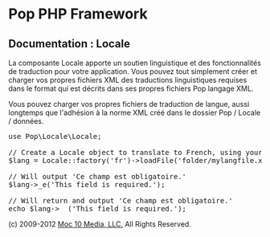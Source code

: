 Pop PHP Framework
=================

Documentation : Locale
----------------------

La composante Locale apporte un soutien linguistique et des fonctionnalités de traduction pour votre application. Vous pouvez tout simplement créer et charger vos propres fichiers XML des traductions linguistiques requises dans le format qui est décrits dans ses propres fichiers Pop langage XML.


Vous pouvez charger vos propres fichiers de traduction de langue, aussi longtemps que l'adhésion à la norme XML créé dans le dossier Pop / Locale / données.


<pre>
use Pop\Locale\Locale;

// Create a Locale object to translate to French, using your own language file.
$lang = Locale::factory('fr')->loadFile('folder/mylangfile.xml);

// Will output 'Ce champ est obligatoire.'
$lang->_e('This field is required.');

// Will return and output 'Ce champ est obligatoire.'
echo $lang->__('This field is required.');
</pre>

(c) 2009-2012 [Moc 10 Media, LLC.](http://www.moc10media.com) All Rights Reserved.
